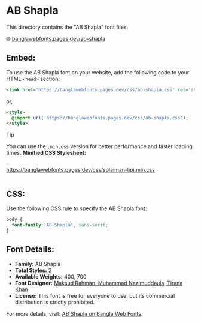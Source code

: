 # AB Shapla

This directory contains the "AB Shapla" font files.

🌐 [banglawebfonts.pages.dev/ab-shapla](https://banglawebfonts.pages.dev/ab-shapla/)

## Embed:
To use the AB Shapla font on your website, add the following code to your HTML `<head>` section:
```html
<link href='https://banglawebfonts.pages.dev/css/ab-shapla.css' rel='stylesheet'>
```

or,
```html
<style>
  @import url('https://banglawebfonts.pages.dev/css/ab-shapla.css');
</style>
```

> [!TIP]
> You can use the `.min.css` version for better performance and faster loading times.
> **Minified CSS Stylesheet:**  
> ```
>
  https://banglawebfonts.pages.dev/css/solaiman-lipi.min.css
> ```

## CSS:
Use the following CSS rule to specify the AB Shapla font:
```css
body {
  font-family:'AB Shapla', sans-serif;
}
```

## Font Details:
- **Family:** AB Shapla
- **Total Styles:** 2
- **Available Weights:** 400, 700
- **Font Designer:** [Maksud Rahman, Muhammad Nazimuddaula, Tirana Khan](https://web.archive.org/web/20160408060023/http://www.amarbornomala.gov.bd/fonts/details/1)
- **License:** This font is free for everyone to use, but its commercial distribution is strictly prohibited.

For more details, visit: [AB Shapla on Bangla Web Fonts](https://banglawebfonts.pages.dev/ab-shapla/#about).